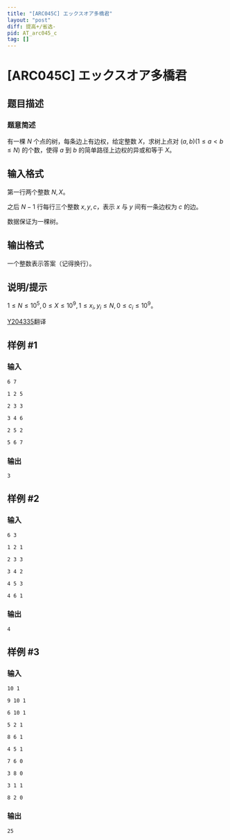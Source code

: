 ```yaml
---
title: "[ARC045C] エックスオア多橋君"
layout: "post"
diff: 提高+/省选-
pid: AT_arc045_c
tag: []
---
```


# [ARC045C] エックスオア多橋君

## 题目描述

### 题意简述

有一棵 $N$ 个点的树，每条边上有边权，给定整数 $X$，求树上点对 $\left(a,b\right)\left(1\le a<b\le N\right)$ 的个数，使得 $a$ 到 $b$ 的简单路径上边权的异或和等于 $X$。

## 输入格式

第一行两个整数 $N,X$。

之后 $N-1$ 行每行三个整数 $x,y,c$，表示 $x$ 与 $y$ 间有一条边权为 $c$ 的边。

数据保证为一棵树。

## 输出格式

一个整数表示答案（记得换行）。

## 说明/提示

$1\le N\le10^5,0\le X\le10^9,1\le x_i,y_i\le N,0\le c_i\le10^9$。

[Y204335](https://www.luogu.com.cn/user/360974)翻译

## 样例 #1

### 输入

```
6 7
1 2 5
2 3 3
3 4 6
2 5 2
5 6 7
```

### 输出

```
3
```

## 样例 #2

### 输入

```
6 3
1 2 1
2 3 3
3 4 2
4 5 3
4 6 1
```

### 输出

```
4
```

## 样例 #3

### 输入

```
10 1
9 10 1
6 10 1
5 2 1
8 6 1
4 5 1
7 6 0
3 8 0
3 1 1
8 2 0
```

### 输出

```
25
```

